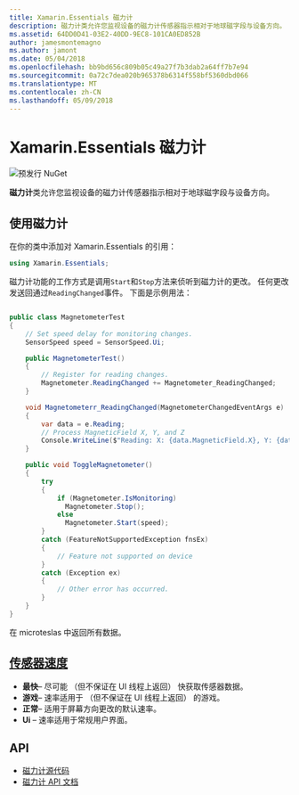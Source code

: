 ```yaml
---
title: Xamarin.Essentials 磁力计
description: 磁力计类允许您监视设备的磁力计传感器指示相对于地球磁字段与设备方向。
ms.assetid: 64DD0D41-03E2-40DD-9EC8-101CA0ED852B
author: jamesmontemagno
ms.author: jamont
ms.date: 05/04/2018
ms.openlocfilehash: bb9bd656c809b05c49a27f7b3dab2a64ff7b7e94
ms.sourcegitcommit: 0a72c7dea020b965378b6314f558bf5360dbd066
ms.translationtype: MT
ms.contentlocale: zh-CN
ms.lasthandoff: 05/09/2018
---
```

# <a name="xamarinessentials-magnetometer"></a>Xamarin.Essentials 磁力计

![预发行 NuGet](~/media/shared/pre-release.png)

**磁力计**类允许您监视设备的磁力计传感器指示相对于地球磁字段与设备方向。

## <a name="using-magnetometer"></a>使用磁力计

在你的类中添加对 Xamarin.Essentials 的引用：

```csharp
using Xamarin.Essentials;
```

磁力计功能的工作方式是调用`Start`和`Stop`方法来侦听到磁力计的更改。 任何更改发送回通过`ReadingChanged`事件。 下面是示例用法：

```csharp

public class MagnetometerTest
{
    // Set speed delay for monitoring changes.
    SensorSpeed speed = SensorSpeed.Ui;

    public MagnetometerTest()
    {
        // Register for reading changes.
        Magnetometer.ReadingChanged += Magnetometer_ReadingChanged;
    }

    void Magnetometerr_ReadingChanged(MagnetometerChangedEventArgs e)
    {
        var data = e.Reading;
        // Process MagneticField X, Y, and Z
        Console.WriteLine($"Reading: X: {data.MagneticField.X}, Y: {data.MagneticField.Y}, Z: {data.MagneticField.Z}");
    }

    public void ToggleMagnetometer()
    {
        try
        {
            if (Magnetometer.IsMonitoring)
              Magnetometer.Stop();
            else
              Magnetometer.Start(speed);
        }
        catch (FeatureNotSupportedException fnsEx)
        {
            // Feature not supported on device
        }
        catch (Exception ex)
        {
            // Other error has occurred.
        }
    }
}
```

在 microteslas 中返回所有数据。

## <a name="sensor-speedxrefxamarinessentialssensorspeed"></a>[传感器速度](xref:Xamarin.Essentials.SensorSpeed)

- **最快**– 尽可能 （但不保证在 UI 线程上返回） 快获取传感器数据。
- **游戏**– 速率适用于 （但不保证在 UI 线程上返回） 的游戏。
- **正常**– 适用于屏幕方向更改的默认速率。
- **Ui** – 速率适用于常规用户界面。

## <a name="api"></a>API

- [磁力计源代码](https://github.com/xamarin/Essentials/tree/master/Essentials/Magnetometer)
- [磁力计 API 文档](xref:Xamarin.Essentials.Magnetometer)
